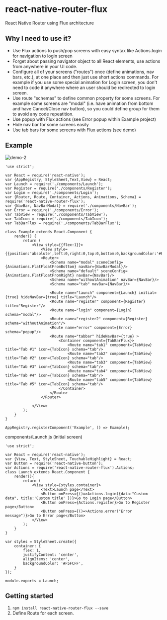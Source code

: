 # react-native-router-flux
React Native Router using Flux architecture

## Why I need to use it?
- Use Flux actions to push/pop screens with easy syntax like Actions.login for navigation to login screen
- Forget about passing navigator object to all React elements, use actions from anywhere in your UI code.
- Configure all of your screens ("routes") once (define animations, nav bars, etc.), at one place and then just use short actions commands. For example if you use some special animation for Login screen, you don't need to code it anywhere where an user should be redirected to login screen.
- Use route "schemas" to define common property for some screens. For example some screens are "modal" (i.e. have animation from bottom and have Cancel/Close nav button), so you could define group for them to avoid any code repeatition.
- Use popup with Flux actions (see Error popup within Example project)
- Hide nav bar for some screens easily
- Use tab bars for some screens with Flux actions (see demo)

## Example
![demo-2](https://cloud.githubusercontent.com/assets/1321329/9466261/de64558e-4b33-11e5-8ada-0fcd49442769.gif)


```
'use strict';

var React = require('react-native');
var {AppRegistry, StyleSheet,Text,View} = React;
var Launch = require('./components/Launch');
var Register = require('./components/Register');
var Login = require('./components/Login');
var {Router, Route, Container, Actions, Animations, Schema} = require('react-native-router-flux');
var {NavBar, NavBarModal} = require('./components/NavBar');
var Error = require('./components/Error');
var TabView = require('./components/TabView');
var TabIcon = require('./components/TabIcon');
var TabBarFlux = require('./components/TabBarFlux');

class Example extends React.Component {
    render() {
        return (
            <View style={{flex:1}}>
                <View style={{position:'absolute',left:0,right:0,top:0,bottom:0,backgroundColor:'#F5FCFF'}}/>
                <Router>
                    <Schema name="modal" sceneConfig={Animations.FlatFloatFromBottom} navBar={NavBarModal}/>
                    <Schema name="default" sceneConfig={Animations.FlatFloatFromRight} navBar={NavBar}/>
                    <Schema name="withoutAnimation" navBar={NavBar}/>
                    <Schema name="tab" navBar={NavBar}/>

                    <Route name="launch" component={Launch} initial={true} hideNavBar={true} title="Launch"/>
                    <Route name="register" component={Register} title="Register"/>
                    <Route name="login" component={Login} schema="modal"/>
                    <Route name="register2" component={Register} schema="withoutAnimation"/>
                    <Route name="error" component={Error} schema="popup"/>
                    <Route name="tabbar" hideNavBar={true} >
                        <Container component={TabBarFlux}>
                            <Route name="tab1" component={TabView} title="Tab #1" icon={TabIcon} schema="tab"/>
                            <Route name="tab2" component={TabView} title="Tab #2" icon={TabIcon} schema="tab"/>
                            <Route name="tab3" component={TabView} title="Tab #3" icon={TabIcon} schema="tab"/>
                            <Route name="tab4" component={TabView} title="Tab #4" icon={TabIcon} schema="tab"/>
                            <Route name="tab5" component={TabView} title="Tab #5" icon={TabIcon} schema="tab"/>
                        </Container>
                    </Route>
                </Router>

            </View>
        );
    }
}

AppRegistry.registerComponent('Example', () => Example);
```

components/Launch.js (initial screen)
```
'use strict';

var React = require('react-native');
var {View, Text, StyleSheet, TouchableHighlight} = React;
var Button = require('react-native-button');
var Actions = require('react-native-router-flux').Actions;
class Launch extends React.Component {
    render(){
        return (
            <View style={styles.container}>
                <Text>Launch page</Text>
                <Button onPress={()=>Actions.login({data:"Custom data", title:'Custom title' })}>Go to Login page</Button>
                <Button onPress={Actions.register}>Go to Register page</Button>
                <Button onPress={()=>Actions.error("Error message")}>Go to Error page</Button>
            </View>
        );
    }
}

var styles = StyleSheet.create({
    container: {
        flex: 1,
        justifyContent: 'center',
        alignItems: 'center',
        backgroundColor: '#F5FCFF',
    }
});

module.exports = Launch;
```

## Getting started
1. `npm install react-native-router-flux --save`
2. Define Route for each screen.
